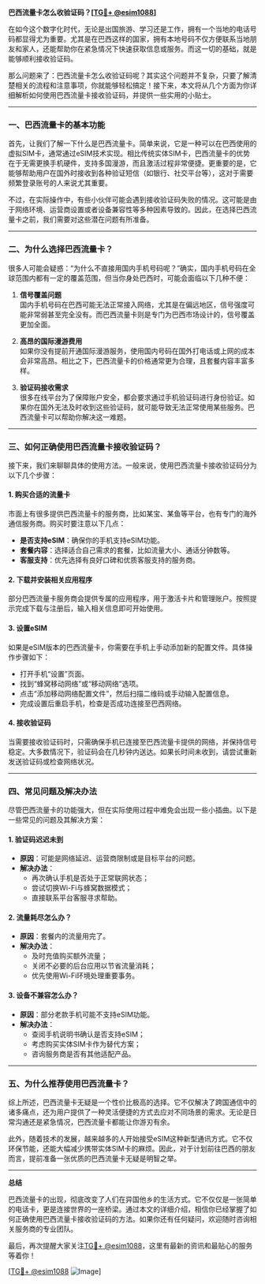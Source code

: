 **巴西流量卡怎么收验证码？[[TG💪+ @esim1088](https://t.me/s/esim1088)]**

在如今这个数字化时代，无论是出国旅游、学习还是工作，拥有一个当地的电话号码都显得尤为重要。尤其是在巴西这样的国家，拥有本地号码不仅方便联系当地朋友和家人，还能帮助你在紧急情况下快速获取信息或服务。而这一切的基础，就是能够顺利接收验证码。

那么问题来了：巴西流量卡怎么收验证码呢？其实这个问题并不复杂，只要了解清楚相关的流程和注意事项，你就能够轻松搞定！接下来，本文将从几个方面为你详细解析如何使用巴西流量卡接收验证码，并提供一些实用的小贴士。

---

### **一、巴西流量卡的基本功能**

首先，让我们了解一下什么是巴西流量卡。简单来说，它是一种可以在巴西使用的虚拟SIM卡，通常通过eSIM技术实现。相比传统实体SIM卡，巴西流量卡的优势在于无需更换手机硬件，支持多国漫游，而且激活过程非常便捷。更重要的是，它能够帮助用户在国外时接收到各种验证短信（如银行、社交平台等），这对于需要频繁登录账号的人来说尤其重要。

不过，在实际操作中，有些小伙伴可能会遇到接收验证码失败的情况。这可能是由于网络环境、运营商设置或者设备兼容性等多种因素导致的。因此，在选择巴西流量卡之前，我们需要对这些潜在问题有所准备。

---

### **二、为什么选择巴西流量卡？**

很多人可能会疑惑：“为什么不直接用国内手机号码呢？”确实，国内手机号码在全球范围内都有一定的覆盖范围，但当你身处巴西时，可能会面临以下几种不便：

1. **信号覆盖问题**  
   国内手机号码在巴西可能无法正常接入网络，尤其是在偏远地区，信号强度可能非常弱甚至完全没有。而巴西流量卡则是专门为巴西市场设计的，信号覆盖更加全面。

2. **高昂的国际漫游费用**  
   如果你没有提前开通国际漫游服务，使用国内号码在国外打电话或上网的成本会非常高昂。相比之下，巴西流量卡的价格通常更为合理，且套餐内容丰富多样。

3. **验证码接收需求**  
   很多在线平台为了保障账户安全，都会要求通过手机验证码进行身份验证。如果你在国外无法及时收到这些验证码，就可能导致无法正常使用某些服务。巴西流量卡可以帮助你解决这一难题。

---

### **三、如何正确使用巴西流量卡接收验证码？**

接下来，我们来聊聊具体的使用方法。一般来说，使用巴西流量卡接收验证码分为以下几个步骤：

#### **1. 购买合适的流量卡**
市面上有很多提供巴西流量卡的服务商，比如某宝、某鱼等平台，也有专门的海外通信服务商。购买时要注意以下几点：
- **是否支持eSIM**：确保你的手机支持eSIM功能。
- **套餐内容**：选择适合自己需求的套餐，比如流量大小、通话分钟数等。
- **客服支持**：优先选择有良好口碑和优质客服支持的服务商。

#### **2. 下载并安装相关应用程序**
部分巴西流量卡服务商会提供专属的应用程序，用于激活卡片和管理账户。按照提示完成下载与注册后，输入相关信息即可开始使用。

#### **3. 设置eSIM**
如果是eSIM版本的巴西流量卡，你需要在手机上手动添加新的配置文件。具体操作步骤如下：
- 打开手机“设置”页面。
- 找到“蜂窝移动网络”或“移动网络”选项。
- 点击“添加移动网络配置文件”，然后扫描二维码或手动输入配置信息。
- 完成设置后重启手机，检查是否成功连接至巴西网络。

#### **4. 接收验证码**
当需要接收验证码时，只需确保手机已连接至巴西流量卡提供的网络，并保持信号稳定。大多数情况下，验证码会在几秒钟内送达。如果长时间未收到，请尝试重新发送验证码或检查网络状况。

---

### **四、常见问题及解决办法**

尽管巴西流量卡的功能强大，但在实际使用过程中难免会出现一些小插曲。以下是一些常见的问题及其解决方案：

#### **1. 验证码迟迟未到**
- **原因**：可能是网络延迟、运营商限制或是目标平台的问题。
- **解决办法**：
  - 再次确认手机是否处于正常联网状态；
  - 尝试切换Wi-Fi与蜂窝数据模式；
  - 直接联系平台客服寻求帮助。

#### **2. 流量耗尽怎么办？**
- **原因**：套餐内的流量用完了。
- **解决办法**：
  - 及时充值购买额外流量；
  - 关闭不必要的后台应用以节省流量消耗；
  - 优先使用Wi-Fi环境处理重要事务。

#### **3. 设备不兼容怎么办？**
- **原因**：部分老款手机可能不支持eSIM功能。
- **解决办法**：
  - 查阅手机说明书确认是否支持eSIM；
  - 考虑购买实体SIM卡作为替代方案；
  - 咨询服务商是否有其他适配产品。

---

### **五、为什么推荐使用巴西流量卡？**

综上所述，巴西流量卡无疑是一个性价比极高的选择。它不仅解决了跨国通信中的诸多痛点，还为用户提供了一种灵活便捷的方式去应对不同场景的需求。无论是日常沟通还是紧急情况，巴西流量卡都能让你游刃有余。

此外，随着技术的发展，越来越多的人开始接受eSIM这种新型通讯方式。它不仅环保节能，还能大幅减少携带实体SIM卡的麻烦。因此，对于计划前往巴西的朋友而言，提前准备一张优质的巴西流量卡无疑是明智之举。

---

**总结**

巴西流量卡的出现，彻底改变了人们在异国他乡的生活方式。它不仅仅是一张简单的电话卡，更是连接世界的一座桥梁。通过本文的详细介绍，相信你已经掌握了如何正确使用巴西流量卡接收验证码的方法。如果你还有任何疑问，欢迎随时咨询相关服务商的专业团队。

最后，再次提醒大家关注[TG💪+ @esim1088](https://t.me/s/esim1088)，这里有最新的资讯和最贴心的服务等着你！

[[TG💪+ @esim1088](https://t.me/s/esim1088) ![Image](https://i.postimg.cc/4NQfJmqS/Snipaste-2025-05-13-00-14-12.png)]